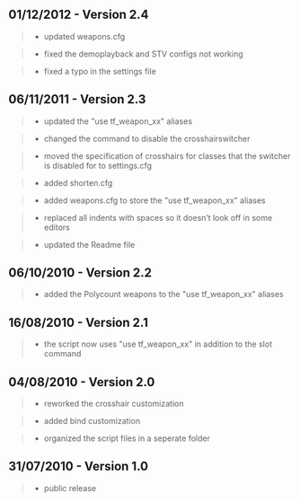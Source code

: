 ## 01/12/2012 - Version 2.4 ##

> - updated weapons.cfg

> - fixed the demoplayback and STV configs not working

> - fixed a typo in the settings file

## 06/11/2011 - Version 2.3 ##

> - updated the "use tf\_weapon\_xx" aliases

> - changed the command to disable the crosshairswitcher

> - moved the specification of crosshairs for classes that the switcher is disabled for to settings.cfg

> - added shorten.cfg

> - added weapons.cfg to store the "use tf\_weapon\_xx" aliases

> - replaced all indents with spaces so it doesn’t look off in some editors

> - updated the Readme file

## 06/10/2010 - Version 2.2 ##

> - added the Polycount weapons to the "use tf\_weapon\_xx" aliases

## 16/08/2010 - Version 2.1 ##

> - the script now uses "use tf\_weapon\_xx" in addition to the slot command

## 04/08/2010 - Version 2.0 ##

> - reworked the crosshair customization

> - added bind customization

> - organized the script files in a seperate folder

## 31/07/2010 - Version 1.0 ##

> - public release